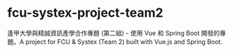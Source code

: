 # fcu-systex-project-team2
逢甲大學與精誠資訊產學合作專題 (第二組) - 使用 Vue 和 Spring Boot 開發的專題。A project for FCU &amp; Systex (Team 2) built with Vue.js and Spring Boot.
